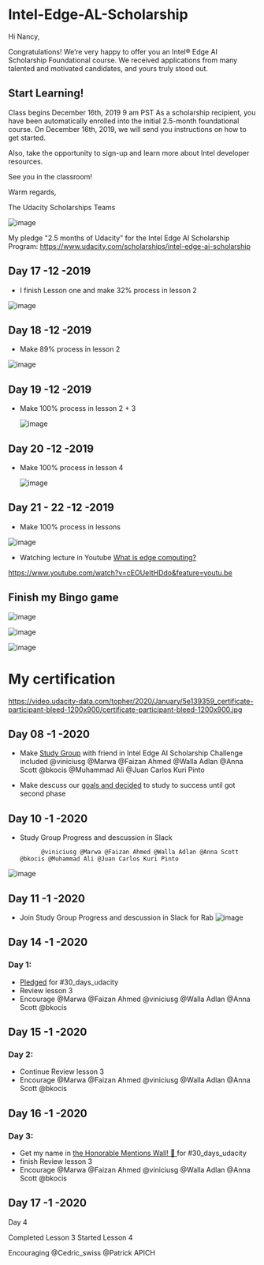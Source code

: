 
# Intel-Edge-AL-Scholarship
                                                      

Hi Nancy,

Congratulations! We’re very happy to offer you an Intel® Edge AI Scholarship Foundational course. We received applications from many talented and motivated candidates, and yours truly stood out.


## Start Learning!

Class begins D‍ec‍em‍be‍r 1‍6t‍h, 2‍01‍9 9 a‍m PS‍T
As a scholarship recipient, you have been automatically enrolled into the initial 2.5-month foundational course. On D‍ec‍em‍be‍r 1‍6t‍h, 2019, we will send you instructions on how to get started.

Also, take the opportunity to sign-up and learn more about Intel developer resources.


See you in the classroom!

Warm regards,

The Udacity Scholarships Teams

![image](https://user-images.githubusercontent.com/36210723/70866939-43aa6b00-1f78-11ea-958a-1d8746013c05.png)



My pledge "2.5 months of Udacity" for the Intel Edge AI Scholarship Program:
https://www.udacity.com/scholarships/intel-edge-ai-scholarship



## Day 17 -12 -2019 
 
 - I finish Lesson one and make 32% process in lesson 2 

![image](https://user-images.githubusercontent.com/36210723/71018676-97948b80-2101-11ea-849c-9b86eff07a5e.png)
   
   
## Day 18 -12 -2019 
 
 - Make  89% process in lesson 2 

![image](https://user-images.githubusercontent.com/36210723/71069138-cbfb5c80-2180-11ea-981d-ee0a86d446d0.png)



## Day 19 -12 -2019 


- Make  100% process in lesson 2  + 3

  ![image](https://user-images.githubusercontent.com/36210723/71161294-c4f04f00-2251-11ea-9d06-a3b4f5d70094.png)


## Day 20 -12 -2019 


- Make  100% process in lesson 4

  ![image](https://user-images.githubusercontent.com/36210723/71241681-e1a18b00-2314-11ea-909a-941a707b42bd.png)



## Day 21 - 22  -12 -2019 

- Make  100% process in lessons

![image](https://user-images.githubusercontent.com/36210723/71474519-8116c000-27e4-11ea-884a-13869ee12d1c.png)

- Watching  lecture in Youtube [ What is edge computing?](https://www.youtube.com/watch?v=cEOUeItHDdo&feature=youtu.be)

https://www.youtube.com/watch?v=cEOUeItHDdo&feature=youtu.be


## Finish my Bingo game 

![image](https://user-images.githubusercontent.com/36210723/71977283-107a9500-3221-11ea-9404-54a3360f7cf9.png)

![image](https://user-images.githubusercontent.com/36210723/72023549-c2df4600-327b-11ea-8a71-e15db11d5e72.png)


![image](https://user-images.githubusercontent.com/36210723/72023496-a6dba480-327b-11ea-8e28-71fa9a60feb3.png)




# My certification 

https://video.udacity-data.com/topher/2020/January/5e139359_certificate-participant-bleed-1200x900/certificate-participant-bleed-1200x900.jpg


## Day 08 -1 -2020


- Make  [Study Group](https://user-images.githubusercontent.com/36210723/72155073-e9f06180-33ba-11ea-9256-4df3ea7fec3d.png) with friend in Intel Edge AI Scholarship Challenge included 
            @viniciusg @Marwa @Faizan Ahmed @Walla Adlan @Anna Scott @bkocis @Muhammad Ali @Juan Carlos Kuri Pinto



 - Make descuss our [goals and decided](https://user-images.githubusercontent.com/36210723/72155030-d04f1a00-33ba-11ea-8ee9-3adcbf8ede24.png) to study to success until got second phase 



## Day 10 -1 -2020



- Study Group Progress and descussion in Slack 

            @viniciusg @Marwa @Faizan Ahmed @Walla Adlan @Anna Scott @bkocis @Muhammad Ali @Juan Carlos Kuri Pinto
            
![image](https://user-images.githubusercontent.com/36210723/72195578-ada11d80-341b-11ea-8aa9-dcacab01c07f.png)


## Day 11 -1 -2020

- Join Study Group Progress and descussion in Slack for Rab 
![image](https://user-images.githubusercontent.com/36210723/72212436-b90c4b80-34e4-11ea-942e-cbd74e67cde1.png)



## Day 14 -1 -2020

### Day 1:

- [Pledged](https://github.com/nancyalaswad90/Intel-Edge-AL-Scholarship/blob/master/images/IMG_20200114_212705.jpg) for #30_days_udacity 
- Review lesson 3
- Encourage @Marwa @Faizan Ahmed @viniciusg @Walla Adlan @Anna Scott @bkocis 




## Day 15 -1 -2020

### Day 2:

- Continue Review lesson 3
- Encourage @Marwa @Faizan Ahmed @viniciusg @Walla Adlan @Anna Scott @bkocis 


## Day 16 -1 -2020

### Day 3:

-  Get my name in [the Honorable Mentions Wall! :star2:  ](https://sites.google.com/udacity.com/intel-edge-ai-scholarship/community/30-days-of-udacity/honorable-mentions-wall) for #30_days_udacity 
- finish Review lesson 3
- Encourage @Marwa @Faizan Ahmed @viniciusg @Walla Adlan @Anna Scott @bkocis 


## Day 17 -1 -2020

Day 4

 Completed Lesson 3
 Started Lesson 4

Encouraging @Cedric_swiss @Patrick APICH 

